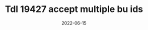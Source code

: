 ---
title: "Tdl 19427 accept multiple bu ids"
content-type: ""
date: 2022-06-15
entry-type: 
entry-category: integration
connection-id: 
connection-version: 
pull-request: "https://github.com/singer-io/tap-trustpilot/pull/4"
---